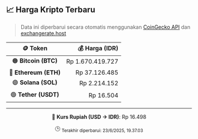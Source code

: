 

<!-- HARGA_KRIPTO -->
## 📈 Harga Kripto Terbaru

> Data ini diperbarui secara otomatis menggunakan [CoinGecko API](https://www.coingecko.com/) dan [exchangerate.host](https://exchangerate.host/)

<div align="center">

| 🪙 Token | 💰 Harga (IDR) |
|:------:|---------------:|
| 🟠 **Bitcoin (BTC)**   | Rp 1.670.419.727 |
| 🔵 **Ethereum (ETH)**  | Rp 37.126.485 |
| 🟣 **Solana (SOL)**    | Rp 2.214.152 |
| 🟢 **Tether (USDT)**   | Rp 16.504 |

---

💱 **Kurs Rupiah (USD → IDR)**: Rp 16.498

🕒 <sub>Terakhir diperbarui: 23/6/2025, 19.37.03</sub>

</div>
<!-- /HARGA_KRIPTO -->